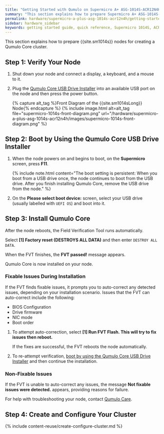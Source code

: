 ```yaml
---
title: "Getting Started with Qumulo on Supermicro A+ ASG-1014S-ACR12N4H"
summary: "This section explains how to prepare Supermicro A+ ASG-1014S-ACR12N4H nodes for creating a Qumulo Core cluster."
permalink: hardware/supermicro-a-plus-asg-1014s-acr12n4h/getting-started.html
sidebar: hardware_sidebar
keywords: getting started guide, quick reference, Supermicro 1014S, ACR12N4H, verify node, field verification tool, FVT
---
```


This section explains how to prepare {{site.sm1014s}} nodes for creating a Qumulo Core cluster.

## Step 1: Verify Your Node

1. Shut down your node and connect a display, a keyboard, and a mouse to it.

1. Plug the [Qumulo Core USB Drive Installer](/administrator-guide/qumulo-core/creating-usb-drive-installer.html) into an available USB port on the node and then press the power button.

   {% capture alt_tag %}Front Diagram of the {{site.sm1014sLong}} Node{% endcapture %}
   {% include image.html alt=alt_tag file="supermicro-1014s-front-diagram.png" url="/hardware/supermicro-a-plus-asg-1014s-acr12n4h/images/supermicro-1014s-front-diagram.png" %}


## Step 2: Boot by Using the Qumulo Core USB Drive Installer

1. When the node powers on and begins to boot, on the **Supermicro** screen, press **F11**.

   {% include note.html content="The boot setting is persistent: When you boot from a USB drive once, the node continues to boot from the USB drive. After you finish installing Qumulo Core, remove the USB drive from the node." %}

1. On the **Please select boot device:** screen, select your USB drive (usually labelled with `UEFI OS`) and boot into it.


## Step 3: Install Qumulo Core

After the node reboots, the Field Verification Tool runs automatically.

Select **[1] Factory reset (DESTROYS ALL DATA)** and then enter `DESTROY ALL DATA`.

When the FVT finishes, the **FVT passed!** message appears.

Qumulo Core is now installed on your node.


### Fixable Issues During Installation
If the FVT finds fixable issues, it prompts you to auto-correct any detected issues, depending on your installation scenario. Issues that the FVT can auto-correct include the following:

* BIOS Configuration
* Drive firmware
* NIC mode
* Boot order

1. To attempt auto-correction, select **[1] Run FVT Flash. This will try to fix issues then reboot.**

   If the fixes are successful, the FVT reboots the node automatically.

1. To re-attempt verification, [boot by using the Qumulo Core USB Drive Installer](#step-2-boot-by-using-the-qumulo-core-usb-drive-installer) and then continue the installation.


### Non-Fixable Issues
If the FVT is unable to auto-correct any issues, the message **Not fixable issues were detected.** appears, providing reasons for failure.

For help with troubleshooting your node, contact [Qumulo Care](https://care.qumulo.com/hc/en-us/articles/115008409408).
   

## Step 4: Create and Configure Your Cluster

{% include content-reuse/create-configure-cluster.md %}
